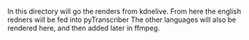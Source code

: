 In this directory will go the renders from kdnelive. 
From here the english redners will be fed into pyTranscriber
The other languages will also be rendered here, and then added later in ffmpeg.